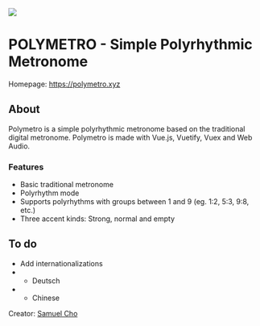 ![](https://polymetro.xyz/img/logo.2c9148c1.svg)

# POLYMETRO - Simple Polyrhythmic Metronome
Homepage: https://polymetro.xyz


## About

Polymetro is a simple polyrhythmic metronome based on the traditional digital metronome. Polymetro is made with Vue.js, Vuetify, Vuex and Web Audio. 

### Features
- Basic traditional metronome
- Polyrhythm mode 
- Supports polyrhythms with groups between 1 and 9 (eg. 1:2, 5:3, 9:8, etc.)
- Three accent kinds: Strong, normal and empty 


## To do 
- Add internationalizations
- - Deutsch
- - Chinese 

Creator: [Samuel Cho](https://www.twitter.com/_samuelcho)
